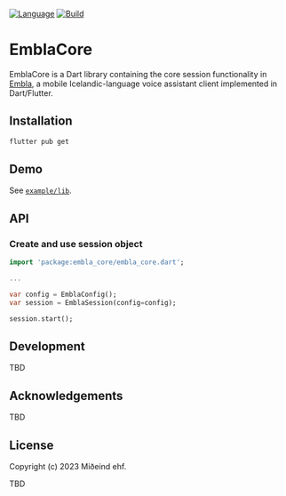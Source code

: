 [![Language](https://img.shields.io/badge/language-dart-lightblue)]()
[![Build](https://github.com/mideind/embla_core/actions/workflows/tests.yml/badge.svg)]()

# EmblaCore

EmblaCore is a Dart library containing the core session functionality in [Embla](https://github.com/mideind/EmblaFlutterApp),
a mobile Icelandic-language voice assistant client implemented in Dart/Flutter.

## Installation

```bash
flutter pub get
```

## Demo

See [`example/lib`](example/lib).

## API

### Create and use session object

```dart
import 'package:embla_core/embla_core.dart';

...

var config = EmblaConfig();
var session = EmblaSession(config=config);

session.start();
```

## Development

TBD

## Acknowledgements

TBD

## License

Copyright (c) 2023 Miðeind ehf.

TBD

